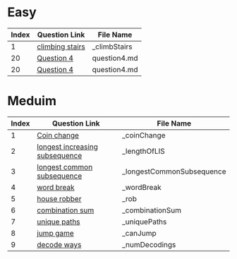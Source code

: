 # Easy

| Index | Question Link | File Name |
|-------|--------------|-----------|
|   1   | [climbing stairs](https://leetcode.com/problems/climbing-stairs/) | _climbStairs |
|   20   | [Question 4](https://www.example.com/question4) | question4.md |
|   20   | [Question 4](https://www.example.com/question4) | question4.md |


# Meduim

| Index | Question Link | File Name |
|-------|--------------|-----------|
|   1   | [Coin change](https://leetcode.com/problems/coin-change) | _coinChange |
|   2   | [longest increasing subsequence](https://leetcode.com/problems/longest-increasing-subsequence) | _lengthOfLIS |
|   3   | [longest common subsequence](https://leetcode.com/problems/longest-common-subsequence/description/) | _longestCommonSubsequence |
|   4   | [word break](https://leetcode.com/problems/word-break) | _wordBreak |
|   5   | [house robber](https://leetcode.com/problems/house-robber/) | _rob |
|   6   | [combination sum](https://leetcode.com/problems/combination-sum) | _combinationSum |
|   7   | [unique paths](https://leetcode.com/problems/unique-paths/description) | _uniquePaths |
|   8   | [jump game](https://leetcode.com/problems/jump-game) | _canJump |
|   9   | [decode ways](https://leetcode.com/problems/decode-ways) | _numDecodings |








